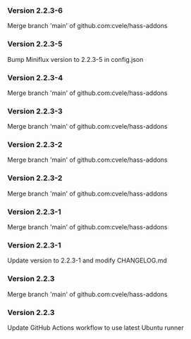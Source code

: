### Version 2.2.3-6
Merge branch 'main' of github.com:cvele/hass-addons

### Version 2.2.3-5
Bump Miniflux version to 2.2.3-5 in config.json

### Version 2.2.3-4
Merge branch 'main' of github.com:cvele/hass-addons

### Version 2.2.3-3
Merge branch 'main' of github.com:cvele/hass-addons

### Version 2.2.3-2
Merge branch 'main' of github.com:cvele/hass-addons

### Version 2.2.3-2
Merge branch 'main' of github.com:cvele/hass-addons

### Version 2.2.3-1
Merge branch 'main' of github.com:cvele/hass-addons

### Version 2.2.3-1
Update version to 2.2.3-1 and modify CHANGELOG.md

### Version 2.2.3
Merge branch 'main' of github.com:cvele/hass-addons

### Version 2.2.3
Update GitHub Actions workflow to use latest Ubuntu runner